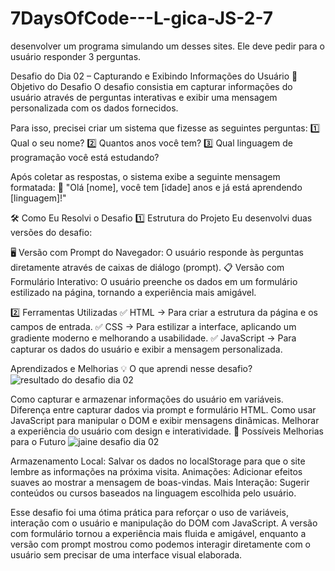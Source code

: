 # 7DaysOfCode---L-gica-JS-2-7
desenvolver um programa simulando um desses sites. Ele deve pedir para o usuário responder 3 perguntas.


Desafio do Dia 02 – Capturando e Exibindo Informações do Usuário
🎯 Objetivo do Desafio
O desafio consistia em capturar informações do usuário através de perguntas interativas e exibir uma mensagem personalizada com os dados fornecidos.

Para isso, precisei criar um sistema que fizesse as seguintes perguntas: 1️⃣ Qual o seu nome?
2️⃣ Quantos anos você tem?
3️⃣ Qual linguagem de programação você está estudando?

Após coletar as respostas, o sistema exibe a seguinte mensagem formatada:
📝 "Olá [nome], você tem [idade] anos e já está aprendendo [linguagem]!"

🛠️ Como Eu Resolvi o Desafio
1️⃣ Estrutura do Projeto
Eu desenvolvi duas versões do desafio:

🖥️ Versão com Prompt do Navegador: O usuário responde às perguntas diretamente através de caixas de diálogo (prompt).
📋 Versão com Formulário Interativo: O usuário preenche os dados em um formulário estilizado na página, tornando a experiência mais amigável.


2️⃣ Ferramentas Utilizadas
✅ HTML → Para criar a estrutura da página e os campos de entrada.
✅ CSS → Para estilizar a interface, aplicando um gradiente moderno e melhorando a usabilidade.
✅ JavaScript → Para capturar os dados do usuário e exibir a mensagem personalizada.

Aprendizados e Melhorias
💡 O que aprendi nesse desafio?
![resultado do desafio dia 02](https://github.com/user-attachments/assets/0764f3bc-548a-4672-86ac-b573e924e59b)

Como capturar e armazenar informações do usuário em variáveis.
Diferença entre capturar dados via prompt e formulário HTML.
Como usar JavaScript para manipular o DOM e exibir mensagens dinâmicas.
Melhorar a experiência do usuário com design e interatividade.
🚀 Possíveis Melhorias para o Futuro
![jaine desafio dia 02](https://github.com/user-attachments/assets/34accbc3-87c6-42b0-a7b5-87ea7b885ae8)

Armazenamento Local: Salvar os dados no localStorage para que o site lembre as informações na próxima visita.
Animações: Adicionar efeitos suaves ao mostrar a mensagem de boas-vindas.
Mais Interação: Sugerir conteúdos ou cursos baseados na linguagem escolhida pelo usuário.

Esse desafio foi uma ótima prática para reforçar o uso de variáveis, interação com o usuário e manipulação do DOM com JavaScript. A versão com formulário tornou a experiência mais fluida e amigável, enquanto a versão com prompt mostrou como podemos interagir diretamente com o usuário sem precisar de uma interface visual elaborada.
